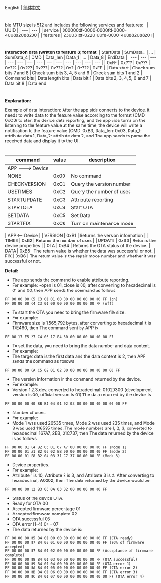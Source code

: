 English | [简体中文](./README.md)
#
ble MTU size is 512 and includes the following services and features:
| | UUID | 
| --- | --- | 
| service | 000000df-0000-0000fd-0000-400882088200 |
| features | 230031df-0220-00fe-0000-400882088201 |
#
**Interaction data (written to feature 3) format:**
| StartData | SumData_1 | ... | SumData_4 | CMD | Data_len | Data_1 | ... | Data_8 | EndData |
| --- | --- | --- | --- | --- | --- | --- | --- | --- | --- | --- | --- | --- |
| 0xFF | 0x??? | 0x??? | 0x??? | 0x??? | 0x??? | 0x??? | 0x? | 0x??? | 0xFF |
| Data start | Check sum bits 7 and 8 | Check sum bits 3, 4, 5 and 6 | Check sum bits 1 and 2 | Command bits | Data length bits | Data bit 1 | Data bits 2, 3, 4, 5, 6 and 7 | Data bit 8 | Data end |

#
**Explanation:**

 Example of data interaction: After the app side connects to the device, it needs to write data to the feature value according to the format (CMD: 0xC3) to start the device data reporting, and the app side turns on the listening to the feature value at the same time, the device will write a notification to the feature value (CMD: 0xB3, Data_len: 0x03, Data_1: attribute data 1, Data_2: attribute data 2, and The app needs to parse the received data and display it to the UI.
#
| command | value | description |
| --- | --- | --- |
| APP ---> Device |
| NONE | 0x00 | No command |
| CHECKVERSION | 0xC1 | Query the version number |
| USETIMES | 0xC2 | Query the number of uses |
| STARTUPDATE | 0xC3 | Attribute reporting |
| STARTOTA | 0xC4 | Start OTA |
| SETDATA | 0xC5 | Set Data |
| STARTFIX | 0xC6 | Turn on maintenance mode |

| APP <-- Device |
| VERSION | 0xB1 | Returns the version information |
| TIMES | 0xB2 | Returns the number of uses |
| UPDATE | 0xB3 | Returns the device properties |
| OTA | 0xB4 | Returns the OTA status of the device.
| DATA | 0xB5 | The return value is whether the data was successful or not.
| FIX | 0xB6 | The return value is the repair mode number and whether it was successful or not.

**Detail:**

- The app sends the command to enable attribute reporting.
- For example: 
-open is 01, close is 00, after converting to hexadecimal is 01 and 00, then
APP sends the command as follows 
```
FF 00 00 00 C5 C3 01 01 00 00 00 00 00 00 00 FF (on)
FF 00 00 00 C4 C3 01 00 00 00 00 00 00 00 FF (off)
```

- To start the OTA you need to bring the firmware file size.
- For example:
- Firmware size is 1,565,792 bytes, after converting to hexadecimal it is 17E460, then
The command sent by APP is 
```
FF 00 17 E5 27 C4 03 17 E4 60 00 00 00 00 00 00 FF
```

- To set the data, you need to bring the data number and data content.
- For example:
- The target data is the first data and the data content is 2, then
APP sends the command as follows 
```
FF 00 00 00 CA C5 02 01 02 00 00 00 00 00 00 00 00 FF
```

- The version information in the command returned by the device.
- For example:
- Version 1.2.3.dev, converted to hexadecimal: 01020300 (development version is 00, official version is 01)
The data returned by the device is
```
FF 00 00 00 00 BB B1 04 01 02 03 00 00 00 00 00 00 00 FF
```

- Number of uses.
 - For example:
 - Mode 1 was used 26535 times, Mode 2 was used 235 times, and Mode 3 was used 116535 times.
The mode numbers are 1, 2, 3, converted to hexadecimal 167A7, 2EB, 31C737, then
The data returned by the device is as follows
```
FF 00 00 01 C4 B2 03 01 67 A7 00 00 00 00 00 FF (Mode 1)
FF 00 00 01 A1 B2 02 02 EB 00 00 00 00 00 00 FF (mode 2)
FF 00 00 01 E8 B2 04 03 31 C7 37 00 00 00 FF (Mode 3)
```

- Device properties. 
- For example:
- Attribute 1 is 10, Attribute 2 is 3, and Attribute 3 is 2. After converting to hexadecimal, A0302, then
The data returned by the device would be
```
FF 00 00 00 12 B3 03 0A 03 02 00 00 00 00 00 FF
```

- Status of the device OTA.
- Ready for OTA 00 
- Accepted firmware percentage 01 
- Accepted firmware complete 02
- OTA successful 03
- OTA error (1-4) 04 - 07
- The data returned by the device is:
```
FF 00 00 00 B5 B4 01 00 00 00 00 00 00 00 00 FF (OTA ready)
FF 00 00 00 B7 B4 02 01 60 00 00 00 00 00 00 FF (96% of firmware accepted)
FF 00 00 00 B7 B4 01 02 00 00 00 00 00 00 FF (Acceptance of firmware complete)
FF 00 00 00 B8 B4 01 03 00 00 00 00 00 00 FF (OTA successful)
FF 00 00 00 B9 B4 01 04 00 00 00 00 00 00 FF (OTA error 1)
FF 00 00 00 BA B4 01 05 00 00 00 00 00 00 00 FF (OTA error 2)
FF 00 00 00 BB B4 01 06 00 00 00 00 00 00 00 FF (OTA error 3)
FF 00 00 00 BC B4 01 07 00 00 00 00 00 00 00 00 FF (OTA error 4)